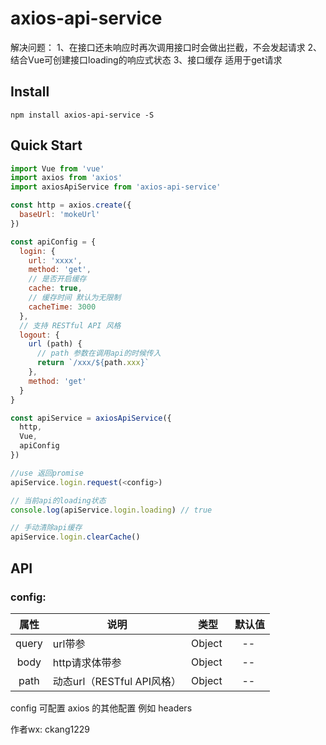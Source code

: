 # axios-api-service

解决问题：
1、在接口还未响应时再次调用接口时会做出拦截，不会发起请求
2、结合Vue可创建接口loading的响应式状态
3、接口缓存 适用于get请求

## Install
```shell
npm install axios-api-service -S
```

## Quick Start
``` javascript
import Vue from 'vue'
import axios from 'axios'
import axiosApiService from 'axios-api-service'

const http = axios.create({
  baseUrl: 'mokeUrl'
})

const apiConfig = {
  login: {
    url: 'xxxx',
    method: 'get',
    // 是否开启缓存
    cache: true,
    // 缓存时间 默认为无限制
    cacheTime: 3000
  },
  // 支持 RESTful API 风格
  logout: {
    url (path) {
      // path 参数在调用api的时候传入
      return `/xxx/${path.xxx}`
    },
    method: 'get'
  }
}

const apiService = axiosApiService({
  http,
  Vue,
  apiConfig
})

//use 返回promise
apiService.login.request(<config>)

// 当前api的loading状态
console.log(apiService.login.loading) // true

// 手动清除api缓存
apiService.login.clearCache()
```

## API

### config:

属性  |  说明  |  类型  |  默认值
:-------: | -------  |  :-------:  |  :-------:
query  |  url带参  |  Object  |  --
body  |  http请求体带参  |  Object  |  --
path  |  动态url（RESTful API风格）  |  Object  |  --

config 可配置 axios 的其他配置 例如 headers

作者wx: ckang1229


